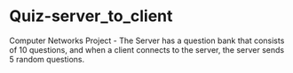 # Quiz-server_to_client
 Computer Networks Project - The Server has a question bank that consists of 10 questions, and when a client connects to the server, the server sends 5 random questions.
